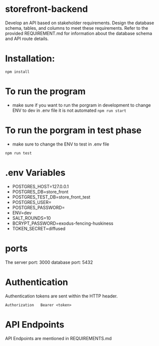 # storefront-backend

Develop an API based on stakeholder requirements. Design the database schema, tables, and columns to meet these requirements. Refer to the provided REQUIREMENT.md for information about the database schema and API route details.

# Installation:

`npm install`

# To run the program
- make sure if you want to run the porgram in development to change ENV to dev in .env file  it is not automated 
`npm run start`

# To run the porgram in test phase 
- make sure to change the ENV to test in .env file 


`npm run test`

# .env Variables

- POSTGRES_HOST=127.0.0.1
- POSTGRES_DB=store_front
- POSTGRES_TEST_DB=store_front_test
- POSTGRES_USER=
- POSTGRES_PASSWORD=
- ENV=dev
- SALT_ROUNDS=10
- BCRYPT_PASSWORD=exodus-fencing-huskiness
- TOKEN_SECRET=diffused

# ports

The server port: 3000
database port: 5432

# Authentication

Authentication tokens are sent within the HTTP header.

`Authorization   Bearer <token>`



# API Endpoints

API Endpoints are mentioned in REQUIREMENTS.md
